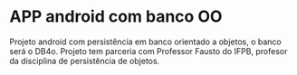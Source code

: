# APP android com banco OO

Projeto android com persistência em banco orientado a objetos, o banco será o DB4o. Projeto tem parceria com Professor Fausto do IFPB, profesor da disciplina de persistência de objetos.
